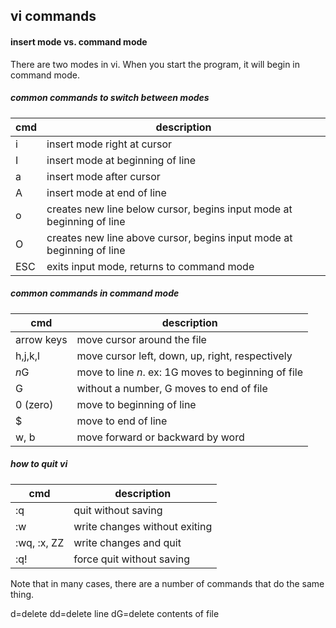 ## vi commands

#### insert mode vs. command mode

There are two modes in vi.  When you start the program, it will begin in command mode.  

##### common commands to switch between modes
cmd | description
-|-
i | insert mode right at cursor
I | insert mode at beginning of line
a | insert mode after cursor
A | insert mode at end of line
o | creates new line below cursor, begins input mode at beginning of line
O | creates new line above cursor, begins input mode at beginning of line
ESC | exits input mode, returns to command mode

##### common commands in command mode

cmd | description
-|-
arrow keys | move cursor around the file
h,j,k,l | move cursor left, down, up, right, respectively
*n*G | move to line *n*.  ex:  1G moves to beginning of file
G | without a number, G moves to end of file
0 (zero) | move to beginning of line
$ | move to end of line
w, b | move forward or backward by word

##### how to quit vi
cmd | description
-|-
:q | quit without saving
:w | write changes without exiting
:wq, :x, ZZ | write changes and quit
:q! | force quit without saving

Note that in many cases, there are a number of commands that do the same thing.

d=delete
dd=delete line
dG=delete contents of file
